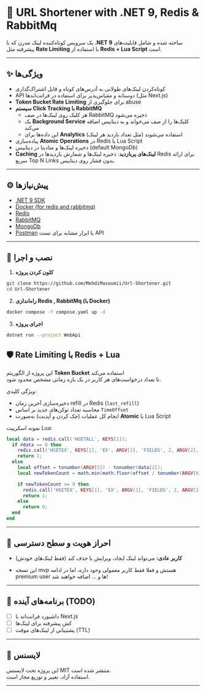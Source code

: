 # 🚀 URL Shortener with .NET 9, Redis & RabbitMq

یک سرویس کوتاه‌کننده لینک مدرن که با **.NET 9** ساخته شده و شامل قابلیت‌های پیشرفته مثل **Rate Limiting** با استفاده از **Redis + Lua Script** است.

---

## ✨ ویژگی‌ها

- کوتاه‌کردن لینک‌های طولانی به آدرس‌های کوتاه و قابل اشتراک‌گذاری
- API دوستانه و مقیاس‌پذیر برای استفاده در فرانت‌اندها (مثل Next.js)
- **Token Bucket Rate Limiting** برای جلوگیری از abuse
- **سیستم Click Tracking با RabbitMQ**
  - هر کلیک روی لینک‌ها در صف RabbitMQ ذخیره می‌شود
  - یک **Background Service** کلیک‌ها را از صف می‌خواند و به دیتابیس اضافه می‌کند
  - این داده‌ها برای **Analytics** استفاده می‌شوند (مثل تعداد بازدید هر لینک)
- پیاده‌سازی **Atomic Operations** در Redis با Lua Script
- ذخیره لینک‌ها و متادیتا در دیتابیس (default MongoDb)
- **Caching لینک‌های پربازدید**: ذخیره لینک‌ها و شمارش بازدیدها در Redis برای ارائه سریع Top N Links بدون فشار روی دیتابیس.


---

## ⚙️ پیش‌نیازها

- [.NET 9 SDK](https://dotnet.microsoft.com/)
- [Docker (for redis and rabbitmq)](https://www.docker.com/)
- [Redis](https://redis.io/)
- [RabbitMQ](https://www.rabbitmq.com/)
- [MongoDb](https://www.mongodb.com/)
- [Postman](https://www.postman.com/) یا ابزار مشابه برای تست API

---

## 🚀 نصب و اجرا

1. **کلون کردن پروژه**
```bash
git clone https://github.com/MehdiMasoumii/Url-Shortener.git
cd Url-Shortener
```

2. **راه‌اندازی Redis , RabbitMq (با Docker)**
```bash
docker compose -f compose.yaml up -d
```

3. **اجرای پروژه**
```bash
dotnet run --project WebApi
```


## 🛡 Rate Limiting با Redis + Lua

این پروژه از الگوریتم **Token Bucket** استفاده می‌کند  
تا تعداد درخواست‌های هر کاربر در یک بازه زمانی مشخص محدود شود.  

ویژگی کلیدی:
- ذخیره‌سازی آخرین زمان refill در Redis (`last_refill`)
- محاسبه تعداد توکن‌های جدید بر اساس `TimeOffset`
- انجام کل عملیات (چک کردن و آپدیت) به‌صورت **Atomic** با Lua Script

نمونه اسکریپت Lua:
```lua
local data = redis.call('HGETALL', KEYS[1]);
  if #data == 0 then
    redis.call('HSETEX', KEYS[1], 'EX', ARGV[1], 'FIELDS', 2, ARGV[2], ARGV[3], ARGV[4], ARGV[5]);
    return 1;
  else
    local offset = tonumber(ARGV[5]) - tonumber(data[2]);
    local newTokenCount = math.min(math.floor(offset / tonumber(ARGV[6])), tonumber(ARGV[3])) + tonumber(data[4]) - 1;

    if newTokenCount >= 0 then
      redis.call('HSETEX', KEYS[1], 'EX', ARGV[1], 'FIELDS', 2, ARGV[2], math.min(newTokenCount, tonumber(ARGV[3])), ARGV[4], ARGV[5]);
      return 1;
    else
      return 0;
  end
end
```

---

## 🔑 احراز هویت و سطح دسترسی

- **کاربر عادی:** می‌تواند لینک ایجاد، ویرایش یا حذف کند (فقط لینک‌های خودش)
* این نسخه mvp هستش و فعلا فقط کاربر معمولی وجود داره، اما در ادامه premium user ها و ... اضافه خواهند شد!
---

## 📌 برنامه‌های آینده (TODO)

- [ ] داشبورد فرانت‌اند با Next.js
- [ ] کش پیشرفته برای لینک‌ها
- [ ] پشتیبانی از لینک‌های موقت (TTL)

---

## 📜 لایسنس
این پروژه تحت لایسنس MIT منتشر شده است.  
استفاده آزاد، تغییر و توزیع مجاز است.

---
